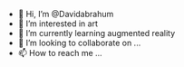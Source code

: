 - 👋 Hi, I’m @Davidabrahum
- 👀 I’m interested in art
- 🌱 I’m currently learning augmented reality
- 💞️ I’m looking to collaborate on ...
- 📫 How to reach me ...

<!---
Davidabrahum/Davidabrahum is a ✨ special ✨ repository because its `README.md` (this file) appears on your GitHub profile.
You can click the Preview link to take a look at your changes.
--->
